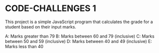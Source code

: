 # CODE-CHALLENGES 1
This project is a simple JavaScript program that calculates the grade for a student based on their input marks. 

A: Marks greater than 79
B: Marks between 60 and 79 (inclusive)
C: Marks between 50 and 59 (inclusive)
D: Marks between 40 and 49 (inclusive)
E: Marks less than 40